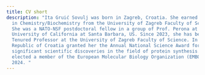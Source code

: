 ```yaml
---
title: CV short
description: "Ita Gruić Sovulj was born in Zagreb, Croatia. She earned her PhD
  in Chemistry/Biochemistry from the University of Zagreb Faculty of Science.
  She was a NATO-NSF postdoctoral fellow in a group of Prof. Perona at the
  University of California at Santa Barbara, US. Since 2023, she has been a
  Tenured Professor at the University of Zagreb Faculty of Science. In 2014, the
  Republic of Croatia granted her the Annual National Science Award for her
  significant scientific discoveries in the field of protein synthesis. She was
  elected a member of the European Molecular Biology Organization (EMBO) in
  2024. "
---
```

